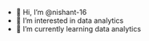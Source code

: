 - 👋 Hi, I’m @nishant-16
- 👀 I’m interested in data analytics
- 🌱 I’m currently learning data analytics


<!---
nishant-16/nishant-16 is a ✨ special ✨ repository because its `README.md` (this file) appears on your GitHub profile.
You can click the Preview link to take a look at your changes.
--->
